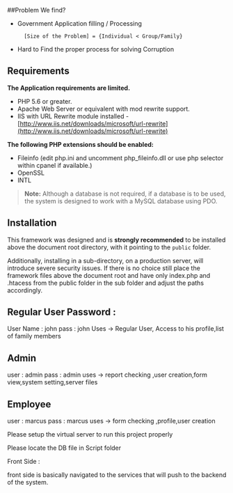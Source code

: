 
##Problem We find?

- Government Application filling / Processing 
   
		[Size of the Problem] = {Individual < Group/Family}

- Hard to Find the proper process for solving Corruption 




## Requirements

**The Application requirements are limited.**

- PHP 5.6 or greater.
- Apache Web Server or equivalent with mod rewrite support.
- IIS with URL Rewrite module installed - [http://www.iis.net/downloads/microsoft/url-rewrite](http://www.iis.net/downloads/microsoft/url-rewrite)

**The following PHP extensions should be enabled:**

- Fileinfo (edit php.ini and uncomment php_fileinfo.dll or use php selector within cpanel if available.)
- OpenSSL
- INTL

> **Note:** Although a database is not required, if a database is to be used, the system is designed to work with a MySQL database using PDO.

## Installation

This framework was designed and is **strongly recommended** to be installed above the document root directory, with it pointing to the `public` folder.

Additionally, installing in a sub-directory, on a production server, will introduce severe security issues. If there is no choice still place the framework files above the document root and have only index.php and .htacess from the public folder in the sub folder and adjust the paths accordingly.

## Regular User Password : 
User Name : john
pass : john
Uses -> Regular User, Access to his profile,list of family members

## Admin
user : admin
pass : admin
uses -> report checking ,user creation,form view,system setting,server files

## Employee
user : marcus
pass : marcus
uses -> form checking ,profile,user creation

Please setup the virtual server to run this project properly

Please locate the DB file in Script folder



Front Side :

front side is basically navigated to the services that will push to the backend of the system.
